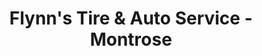 ---
title: "Flynn's Tire & Auto Service - Montrose"
url: /akron/flynns-tire-and-auto-service-montrose/
shop: tyres
---